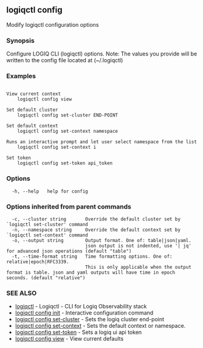 ## logiqctl config

Modify logiqctl configuration options

### Synopsis


Configure  LOGIQ CLI (logiqctl) options. 
Note: The values you provide will be written to the config file located at (~/.logiqctl)


### Examples

```

View current context
	logiqctl config view

Set default cluster
	logiqctl config set-cluster END-POINT

Set default context
	logiqctl config set-context namespace

Runs an interactive prompt and let user select namespace from the list
	logiqctl config set-context i

Set token
	logiqctl config set-token api_token

```

### Options

```
  -h, --help   help for config
```

### Options inherited from parent commands

```
  -c, --cluster string       Override the default cluster set by `logiqctl set-cluster' command
  -n, --namespace string     Override the default context set by `logiqctl set-context' command
  -o, --output string        Output format. One of: table|json|yaml. 
                             json output is not indented, use '| jq' for advanced json operations (default "table")
  -t, --time-format string   Time formatting options. One of: relative|epoch|RFC3339. 
                             This is only applicable when the output format is table. json and yaml outputs will have time in epoch seconds. (default "relative")
```

### SEE ALSO

* [logiqctl](logiqctl.md)	 - Logiqctl - CLI for Logiq Observability stack
* [logiqctl config init](logiqctl_config_init.md)	 - Interactive configuration command
* [logiqctl config set-cluster](logiqctl_config_set-cluster.md)	 - Sets the logiq cluster end-point
* [logiqctl config set-context](logiqctl_config_set-context.md)	 - Sets the default context or namespace.
* [logiqctl config set-token](logiqctl_config_set-token.md)	 - Sets a logiq ui api token
* [logiqctl config view](logiqctl_config_view.md)	 - View current defaults

